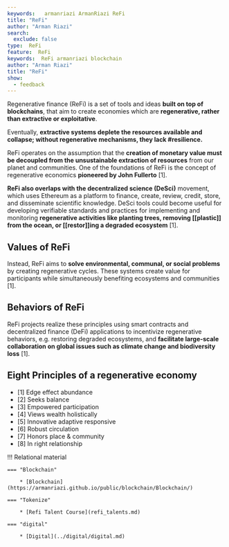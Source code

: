 ```yaml
---
keywords:   armanriazi ArmanRiazi ReFi
title: "ReFi"
author: "Arman Riazi"
search:
  exclude: false
type:  ReFi
feature:  ReFi
keywords:  ReFi armanriazi blockchain
author: "Arman Riazi"
title: "ReFi"
show:
  - feedback
---
```


Regenerative finance (ReFi) is a set of tools and ideas **built on top of blockchains**, that aim to create economies which are **regenerative, rather than extractive or exploitative**. 

Eventually, **extractive systems deplete the resources available and collapse; without regenerative mechanisms, they lack #resilience.** 

ReFi operates on the assumption that the **creation of monetary value must be decoupled from the unsustainable extraction of resources** from our planet and communities. One of the foundations of ReFi is the concept of regenerative economics **pioneered by John Fullerto** [1].

**ReFi also overlaps with the decentralized science (DeSci)** movement, which uses Ethereum as a platform to finance, create, review, credit, store, and disseminate scientific knowledge. DeSci tools could become useful for developing verifiable standards and practices for implementing and monitoring **regenerative activities like planting trees, removing [[plastic]] from the ocean, or [[restor]]ing a degraded ecosystem** [1].

## Values of ReFi

Instead, ReFi aims to **solve environmental, communal, or social problems** by creating regenerative cycles. These systems create value for participants while simultaneously benefiting ecosystems and communities [1].

## Behaviors of ReFi

ReFi projects realize these principles using smart contracts and decentralized finance (DeFi) applications to incentivize regenerative behaviors, e.g. restoring degraded ecosystems, and **facilitate large-scale collaboration on global issues such as climate change and biodiversity loss** [1].

## Eight Principles of a regenerative economy

- [1] Edge effect abundance
- [2] Seeks balance
- [3] Empowered participation
- [4] Views wealth holistically
- [5] Innovative adaptive responsive
- [6] Robust circulation
- [7] Honors place & community
- [8] In right relationship

!!! Relational material

    === "Blockchain"

        * [Blockchain](https://armanriazi.github.io/public/blockchain/Blockchain/)

    === "Tokenize"

        * [Refi Talent Course](refi_talents.md)
    
    === "digital"

        * [Digital](../digital/digital.md)